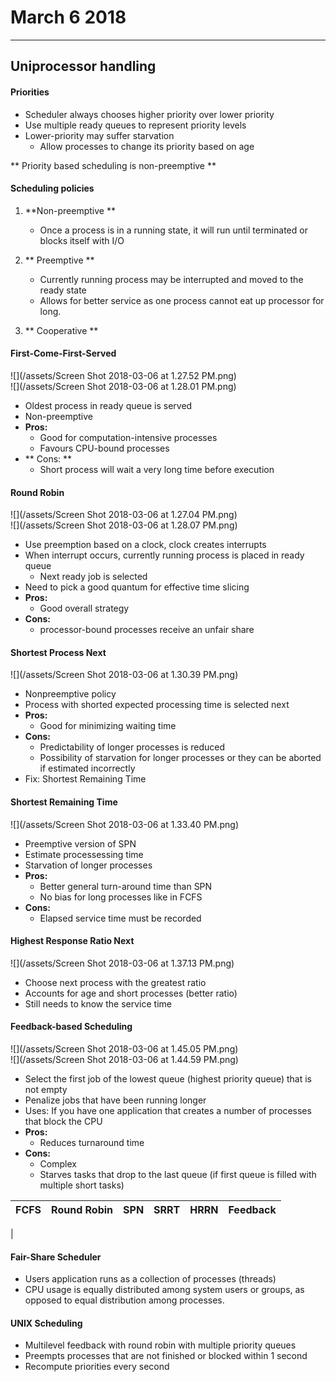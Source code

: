 # March 6 2018

---

## Uniprocessor handling

#### Priorities

* Scheduler always chooses higher priority over lower priority
* Use multiple ready queues to represent priority levels
* Lower-priority may suffer starvation
  * Allow processes to change its priority based on age

** Priority based scheduling is non-preemptive **

#### Scheduling policies

1. **Non-preemptive **

   * Once a process is in a running state, it will run until terminated or blocks itself with I/O

2. ** Preemptive **

   * Currently running process may be interrupted and moved to the ready state
   * Allows for better service as one process cannot eat up processor for long.

3. ** Cooperative **

#### First-Come-First-Served

![](/assets/Screen Shot 2018-03-06 at 1.27.52 PM.png)  
![](/assets/Screen Shot 2018-03-06 at 1.28.01 PM.png)

* Oldest process in ready queue is served
* Non-preemptive
* **Pros:**
  * Good for computation-intensive processes
  * Favours CPU-bound processes
* ** Cons: **
  * Short process will wait a very long time before execution

#### Round Robin

![](/assets/Screen Shot 2018-03-06 at 1.27.04 PM.png)  
![](/assets/Screen Shot 2018-03-06 at 1.28.07 PM.png)

* Use preemption based on a clock, clock creates interrupts
* When interrupt occurs, currently running process is placed in ready queue
  * Next ready job is selected
* Need to pick a good quantum for effective time slicing
* **Pros:**
  * Good overall strategy
* **Cons:**
  * processor-bound processes receive an unfair share

#### Shortest Process Next

![](/assets/Screen Shot 2018-03-06 at 1.30.39 PM.png)

* Nonpreemptive policy
* Process with shorted expected processing time is selected next
* **Pros:**
  * Good for minimizing waiting time
* **Cons:**
  * Predictability of longer processes is reduced
  * Possibility of starvation for longer processes or they can be aborted if estimated incorrectly
* Fix: Shortest Remaining Time

#### Shortest Remaining Time

![](/assets/Screen Shot 2018-03-06 at 1.33.40 PM.png)

* Preemptive version of SPN
* Estimate processessing time
* Starvation of longer processes
* **Pros:**
  * Better general turn-around time than SPN
  * No bias for long processes like in FCFS
* **Cons:**
  * Elapsed service time must be recorded

#### Highest Response Ratio Next

![](/assets/Screen Shot 2018-03-06 at 1.37.13 PM.png)

* Choose next process with the greatest ratio
* Accounts for age and short processes \(better ratio\)
* Still needs to know the service time

#### Feedback-based Scheduling

![](/assets/Screen Shot 2018-03-06 at 1.45.05 PM.png)  
![](/assets/Screen Shot 2018-03-06 at 1.44.59 PM.png)

* Select the first job of the lowest queue \(highest priority queue\) that is not empty
* Penalize jobs that have been running longer
* Uses: If you have one application that creates a number of processes that block the CPU 
* **Pros:**
  * Reduces turnaround time
* **Cons:**
  * Complex
  * Starves tasks that drop to the last queue \(if first queue is filled with multiple short tasks\)
  
| FCFS | Round Robin| SPN | SRRT | HRRN | Feedback |
| :--: |:--:| :--:| :--:| :--: | :--: |
|


#### Fair-Share Scheduler

* Users application runs as a collection of processes \(threads\)
* CPU usage is equally distributed among system users or groups, as opposed to equal distribution among processes.

#### UNIX Scheduling

* Multilevel feedback with round robin with multiple priority queues
* Preempts processes that are not finished or blocked within 1 second
* Recompute priorities every second



